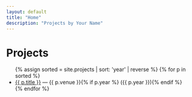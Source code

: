 ```yaml
---
layout: default
title: "Home"
description: "Projects by Your Name"
---
```


# Projects

<ul>
  {% assign sorted = site.projects | sort: 'year' | reverse %}
  {% for p in sorted %}
    <li>
      <a href="{{ p.url | relative_url }}">{{ p.title }}</a>
      — {{ p.venue }}{% if p.year %} ({{ p.year }}){% endif %}
    </li>
  {% endfor %}
</ul>
